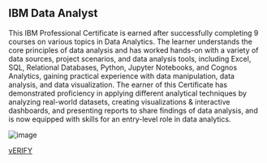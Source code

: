 ## IBM Data Analyst

This IBM Professional Certificate is earned after successfully
completing 9 courses on various topics in Data Analytics. The learner
understands the core principles of data analysis and has worked
hands-on with a variety of data sources, project scenarios, and data
analysis tools, including Excel, SQL, Relational Databases, Python,
Jupyter Notebooks, and Cognos Analytics, gaining practical experience
with data manipulation, data analysis, and data visualization. The
earner of this Certificate has demonstrated proficiency in applying
different analytical techniques by analyzing real-world datasets,
creating visualizations & interactive dashboards, and presenting
reports to share findings of data analysis, and is now equipped with
skills for an entry-level role in data analytics.




![image](https://github.com/HAQ-NAWAZ-MALIK/BM-Data-Analyst-Professional-Certificate-/assets/86514900/403670df-067c-4c67-b762-6145f976767e)

[vERIFY](https://coursera.org/verify/professional-cert/R9G37SDW6Q65)
